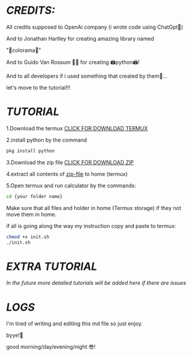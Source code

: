# **_CREDITS:_**
All credits supposed to OpenAi company
(i wrote code using ChatGpt🥲)

And
to Jonathan Hartley for creating amazing library named

"🎨colorama🎨"

And to Guido Van Rossum 🧑‍💻 for creating 🖨️python🖨️!

And to all developers if i used something that created by them💫...

let's move to the tutorial!!!

# **_TUTORIAL_**

1.Download the termux
[CLICK FOR DOWNLOAD TERMUX](https://f-droid.org/repo/com.termux_118.apk)

2.install python by the command
```sh
pkg install python
```
3.Download the zip file
[CLICK FOR DOWNLOAD ZIP](https://github.com/Amachono/Termux-Calculator/archive/refs/heads/main.zip)

4.extract all contents of [zip-file](https://github.com/Amachono/Termux-Calculator/archive/refs/heads/main.zip) to home (termux)

5.Open termux and run calculator by the commands:
```sh
cd {your folder name}
```
Make sure that all files and holder in home (Termux storage)
if they not move them in home.

if all is going along the way my instruction copy and paste
to termux:
```sh
chmod +x init.sh
./init.sh
```

# **_EXTRA TUTORIAL_**
_In the future more detailed tutorials will be added here if there are issues_


# **_LOGS_**
I'm tired of writing and editing this md file so just enjoy.

byye!🫡

good morning/day/evening/night 😎!




